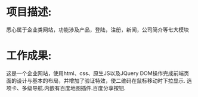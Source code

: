 # 项目描述: 
悉心属于企业类网站，功能涉及产品，登陆，注册，新闻，公司简介等七大模块
# 工作成果: 
这是一个企业网站，使用html、css、原生JS以及JQuery DOM操作完成前端页面的设计与基本的布局，并增加了验证特效，使二维码在鼠标移动时下拉显示. 选项卡、多级导航.内嵌有百度地图插件.百度分享按钮.
